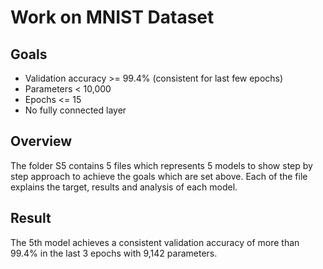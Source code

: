 # Work on MNIST Dataset

## Goals
* Validation accuracy >= 99.4% (consistent for last few epochs)
* Parameters < 10,000
* Epochs <= 15
* No fully connected layer

## Overview
The folder S5 contains 5 files which represents 5 models to show step by step approach to achieve the goals which are set above. Each of the file explains the target, results and analysis of each model.

## Result
The 5th model achieves a consistent validation accuracy of more than 99.4% in the last 3 epochs with 9,142 parameters.
